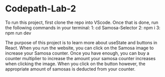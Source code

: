 # Codepath-Lab-2

To run this project, first clone the repo into VScode. Once that is done, run the following commands in your terminal:
1: cd Samosa-Selector
2: npm i
3: npm run dev

The purpose of this project is to learn more about useState and buttons in React. When you run the website, you can click on the Samosa image to increase your Samosa counter. Once you have enough, you can buy a counter multiplier to increase the amount your samosa counter increases when clicking the image. When you click on the button however, the appropriate amount of samosas is deducted from your counter. 
